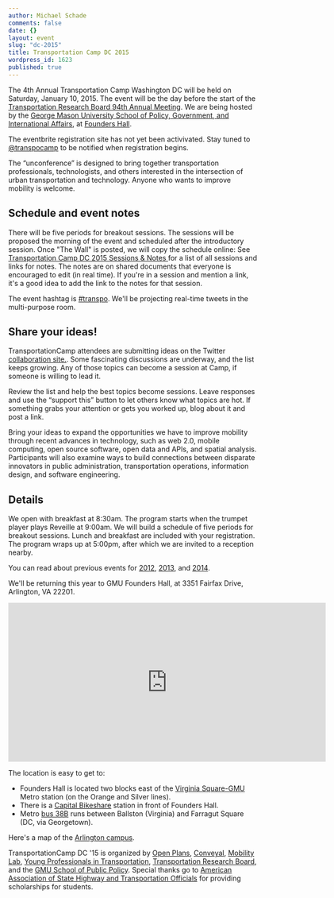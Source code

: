 ```yaml
---
author: Michael Schade
comments: false
date: {}
layout: event
slug: "dc-2015"
title: Transportation Camp DC 2015
wordpress_id: 1623
published: true
---
```


The 4th Annual Transportation Camp Washington DC will be held on Saturday, January 10, 2015. The event will be the day before the start of the [Transportation Research Board 94th Annual Meeting](http://www.trb.org/AnnualMeeting2015/AnnualMeeting2015.aspx). We are being hosted by the [George Mason University School of Policy, Government, and International Affairs](http://spgia.gmu.edu/), at [Founders Hall](http://arlington.gmu.edu/).

The eventbrite registration site has not yet been activivated. Stay tuned to [@transpocamp](https://twitter.com/transpocamp) to be notified when registration begins.

The “unconference” is designed to bring together transportation professionals, technologists, and others interested in the intersection of urban transportation and technology. Anyone who wants to improve mobility is welcome. 

## Schedule and event notes
There will be five periods for breakout sessions. The sessions will be proposed the morning of the event and scheduled after the introductory session. Once "The Wall" is posted, we will copy the schedule online: See [Transportation Camp DC 2015 Sessions & Notes
](https://docs.google.com/document/d/1Red8OH09U0wJOIBjZXsJeB3xLbmi0kJJkqKYOweQbM0/edit?usp=sharing) for a list of all sessions and links for notes. The notes are on shared documents that everyone is encouraged to edit (in real time). If you're in a session and mention a link, it's a good idea to add the link to the notes for that session.

The event hashtag is [#transpo](https://twitter.com/search?q=%23transpo&src=typd&f=realtime). We'll be projecting real-time tweets in the multi-purpose room.

## Share your ideas!
TransportationCamp attendees are submitting ideas on the Twitter [collaboration site.](http://ideas.transportationcamp.org). Some fascinating discussions are underway, and the list keeps growing. Any of those topics can become a session at Camp, if someone is willing to lead it.

Review the list and help the best topics become sessions. Leave responses and use the “support this” button to let others know what topics are hot. If something grabs your attention or gets you worked up, blog about it and post a link.

Bring your ideas to expand the opportunities we have to improve mobility through recent advances in technology, such as web 2.0, mobile computing, open source software, open data and APIs, and spatial analysis. Participants will also examine ways to build connections between disparate innovators in public administration, transportation operations, information design, and software engineering.

## Details

We open with breakfast at 8:30am. The program starts when the trumpet player plays Reveille at 9:00am. We will build a schedule of five periods for breakout sessions. Lunch and breakfast are included with your registration. The program wraps up at 5:00pm, after which we are invited to a reception nearby.

You can read about previous events for [2012](http://transportationcamp.org/events/dc/), [2013](http://transportationcamp.org/events/dc-13/), and [2014](http://transportationcamp.org/events/transportationcamp-dc-2014/). 

We'll be returning this year to GMU Founders Hall, at 3351 Fairfax Drive, Arlington, VA 22201.

<iframe align=center src="https://www.google.com/maps/embed?pb=!1m18!1m12!1m3!1d1552.8558231973786!2d-77.10089523808!3d38.88483864213981!2m3!1f0!2f0!3f0!3m2!1i1024!2i768!4f13.1!3m3!1m2!1s0x89b7b6828ba038d9%3A0xdc8b8bb98b169604!2sGeorge+Mason+University-Arlington+Campus!5e0!3m2!1sen!2sus!4v1412725299805" width="640" height="320" frameborder="0" style="border:0"></iframe>

The location is easy to get to:

  * Founders Hall is located two blocks east of the [Virginia Square-GMU](http://www.wmata.com/rail/station_detail.cfm?station_id=98) Metro station (on the Orange and Silver lines).
  * There is a [Capital Bikeshare](http://www.capitalbikeshare.com/) station in front of Founders Hall.
  * Metro [bus 38B](http://www.wmata.com/bus/timetables/view.cfm?line=12) runs between Ballston (Virginia) and Farragut Square (DC, via Georgetown).

Here's a map of the [Arlington campus](http://info.gmu.edu/Maps/ArlingtonMap14.pdf). 

TransportationCamp DC '15 is organized by [Open Plans](http://openplans.org/), [Conveyal](http://www.conveyal.com/), [Mobility Lab](http://mobilitylab.org/), [Young Professionals in Transportation](http://yptransportation.org/), [Transportation Research Board](http://www.trb.org/), and the [GMU School of Public Policy](http://policy.gmu.edu/). Special thanks go to [American Association of State Highway and Transportation Officials](http://www.transportation.org/) for providing scholarships for students.
